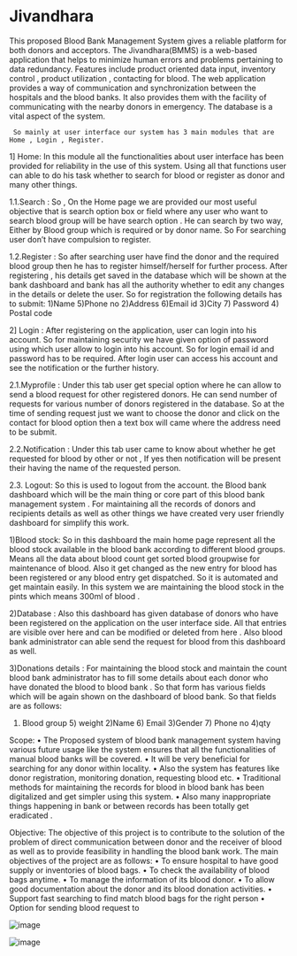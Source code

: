 # Jivandhara
This proposed Blood Bank Management System gives a reliable platform for both donors and acceptors. The Jivandhara(BMMS) is a web-based application that helps to minimize human errors and problems pertaining to data redundancy.
Features include product oriented data input, inventory control , product utilization , contacting for blood.
The web application provides a way of communication and synchronization between the hospitals and the blood banks. It also provides them with the facility of communicating with the nearby donors in emergency. 
The database is a vital aspect of the system.



     So mainly at user interface our system has 3 main modules that are Home , Login , Register.
1] Home:
       In this module all the functionalities about user interface has been provided for reliability in the use of this system. Using all that functions user can able to do his task whether to search for blood or register as donor and many other things.

1.1.Search :
         So , On the Home page we are provided our most useful objective that is search option box or field where any user who want to search blood group will be have search option . He can search by two way, Either by Blood group which is required or by donor name. So For searching user don’t have compulsion to register.

1.2.Register :
       So after searching user have find the donor and the required blood group then he has to register himself/herself for further process. After registering , his details get saved in the database which will be shown at the bank dashboard and bank has all the authority whether to edit any changes in the details or delete the user.
So for registration the following details has to submit:
        1)Name                                  5)Phone no
        2)Address                               6)Email id
        3)City                                     7) Password
        4) Postal code                  

2] Login :
         After registering on the application, user can login into his account. So for maintaining security we have given option of password using which user allow to login into his account.
So for login email id and password has to be required. After login user can access his account and see the notification or the further history.

 2.1.Myprofile :
     Under this tab user get special option where he can allow to send a blood request for other registered donors. He can send number of requests for various number of donors registered in the database. So at the time of sending request just we want to choose the donor and click on the contact for blood option then a text box will came where the address need to be submit.
 
 2.2.Notification :
    Under this tab user came to know about whether he get requested for blood by other or not , If yes then notification will be present their having the name of the requested person.
 
 2.3. Logout:  So this is used to logout from the account.
  the Blood bank dashboard which will be the main thing or core part of this blood bank management system . For maintaining all the records of donors and recipients details as well as other things we have created very user friendly dashboard for simplify this work.

1)Blood stock:
So in this dashboard the main home page represent all the blood stock available in the blood bank according to different blood groups. Means all the data about blood count get sorted blood groupwise for maintenance of blood. Also it get changed as the new entry for blood has been registered or any blood entry get dispatched. So it is automated and get maintain easily.
In this system we are maintaining the blood stock in the pints which means 300ml of blood .

2)Database :
 Also this dashboard has given database of donors who have been registered on the application on the user interface side. All that entries are visible over here and can be modified or deleted from here . Also blood bank administrator can able send the request for blood from this dashboard as well.

3)Donations details :
     For maintaining the blood stock and maintain the count blood bank administrator has to fill some details about each donor who have donated the blood to blood bank . So that form has various fields which will be again shown on the dashboard of blood bank.
So that fields are as follows:
1) Blood group                        5) weight
2)Name                                   6) Email
3)Gender                                 7) Phone no
4)qty

Scope:
•	The Proposed system of blood bank management system having various future usage like the system ensures that all the functionalities of manual blood banks will be covered.
•	It will be very beneficial for searching for any donor within locality.
•	Also the system has features like donor registration, monitoring donation, requesting blood etc.
•	Traditional methods for maintaining the records for blood in blood bank has been digitalized and get simpler using this system.
•	Also many inappropriate things happening in bank or between records has been totally get eradicated .

Objective:
The objective of this project is to contribute to the solution of the problem of direct communication between donor and the receiver of blood as well as to provide feasibility in handling the blood bank work. The main objectives of the project are as follows: 
•	To ensure hospital to have good supply or inventories of blood bags.
•	To check the availability of blood bags anytime.
•	To manage the information of its blood donor.
•	To allow good documentation about the donor and its blood donation activities.
•	Support fast searching to find match blood bags for the right person
•	Option for sending blood request to



![image](https://github.com/Om1502/Jivandhara/assets/97721957/6c7bba80-1941-4dcb-b9be-6c384a60af0d)

![image](https://github.com/Om1502/Jivandhara/assets/97721957/473f0624-9d37-4a42-939e-e02eb94ce2be)




